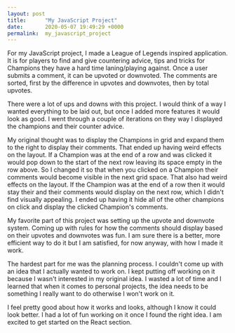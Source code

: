 ```yaml
---
layout: post
title:      "My JavaScript Project"
date:       2020-05-07 19:49:29 +0000
permalink:  my_javascript_project
---
```



For my JavaScript project, I made a League of Legends inspired application. It is for players to find and give countering advice, tips and tricks for Champions they have a hard time laning/playing against. Once a user submits a comment, it can be upvoted or downvoted. The comments are sorted, first by the difference in upvotes and downvotes, then by total upvotes. 

There were a lot of ups and downs with this project. I would think of a way I wanted everything to be laid out, but once I added more features it would look as good. I went through a couple of iterations on they way I displayed the champions and their counter advice.

My original thought was to display the Champions in grid and expand them to the right to display their comments. That ended up having weird effects on the layout. If a Champion was at the end of a row and was clicked it would pop down to the start of the next row leaving its space empty in the row above. So I changed it so that when you clicked on a Champion their comments would become visible in the next grid space. That also had weird effects on the layout. If the Champion was at the end of a row then it would stay their and their comments would display on the next row, which I didn't find visually appealing. I ended up having it hide all of the other champions on click and display the clicked Champion's comments. 

My favorite part of this project was setting up the upvote and downvote system. Coming up with rules for how the comments should display based on their upvotes and downvotes was fun. I am sure there is a better, more efficient way to do it but I am satisfied, for now anyway, with how I made it work. 

The hardest part for me was the planning process. I couldn't come up with an idea that I actually wanted to work on. I kept putting off working on it because I wasn't interested in my original idea. I wasted a lot of time and I learned that when it comes to personal projects, the idea needs to be something I really want to do otherwise I won't work on it.

I feel pretty good about how it works and looks, although I know it could look better. I had a lot of fun working on it once I found the right idea. I am excited to get started on the React section.

